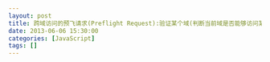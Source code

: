 ```yaml
---
layout: post
title: 跨域访问的预飞请求(Preflight Request):验证某个域(判断当前域是否能够访问某个域)
date: 2013-06-06 15:30:00
categories: [JavaScript]
tags: []
---
```

              